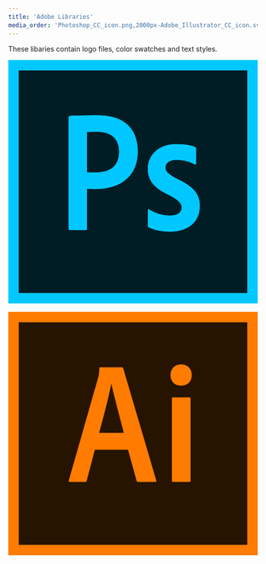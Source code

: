 ```yaml
---
title: 'Adobe Libraries'
media_order: 'Photoshop_CC_icon.png,2000px-Adobe_Illustrator_CC_icon.svg.png,sketch-mac-icon@2x.png'
---
```


These libaries contain logo files, color swatches and text styles.

[![Photoshop Library](Photoshop_CC_icon.png?resize=200,200&classes=left)](https://assets2.adobe.com/assets/libraries/4ff32389-c168-4bb6-878f-b7fbed429022)

[![Illustrator Library)](2000px-Adobe_Illustrator_CC_icon.svg.png?resize=200,200&classes=left)](https://assets2.adobe.com/assets/libraries/4ff32389-c168-4bb6-878f-b7fbed429022)

